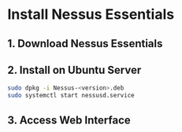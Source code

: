 # Install Nessus Essentials

## 1. Download Nessus Essentials

## 2. Install on Ubuntu Server
```bash
sudo dpkg -i Nessus-<version>.deb
sudo systemctl start nessusd.service
```
## 3. Access Web Interface

